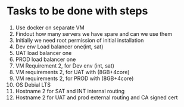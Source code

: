 # Tasks to be done with steps

1. Use docker on separate VM
2. Findout how many servers we have spare and can we use them
3. Initially we need root permission of initial installation
4. Dev env Load balancer one(int, sat)
5. UAT load balancer one
6. PROD load balancer one
7. VM Requirement 2, for Dev env (int, sat)
8. VM requirements 2, for UAT with (8GB+4core)
9. VM requirements 2, for PROD with (8GB+4core)
10. OS Debial LTS
11. Hostname 2 for SAT and INT internal routing
12. Hostname 2 for UAT and prod external routing and CA signed cert